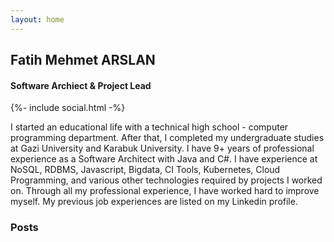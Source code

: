 ```yaml
---
layout: home
---
```


<div class="identity" >
  <div class="picture">
  </div>  
  <h2 class="name">Fatih Mehmet ARSLAN</h2>
  <h4 class="title">Software Archiect & Project Lead</h4>
  <div class="social-links">
      {%- include social.html -%}
  </div>
</div>


I started an educational life with a technical high school - computer programming department. After that, I completed my undergraduate studies at Gazi University and Karabuk University. I have 9+ years of professional experience as a Software Architect with Java and C#. I have experience at NoSQL, RDBMS, Javascript, Bigdata, CI Tools, Kubernetes, Cloud Programming, and various other technologies required by projects I worked on. Through all my professional experience, I have worked hard to improve myself. My previous job experiences are listed on my Linkedin profile.

### Posts


